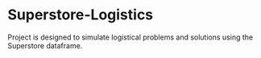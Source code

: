# Superstore-Logistics
Project is designed to simulate logistical problems and solutions using the Superstore dataframe.
